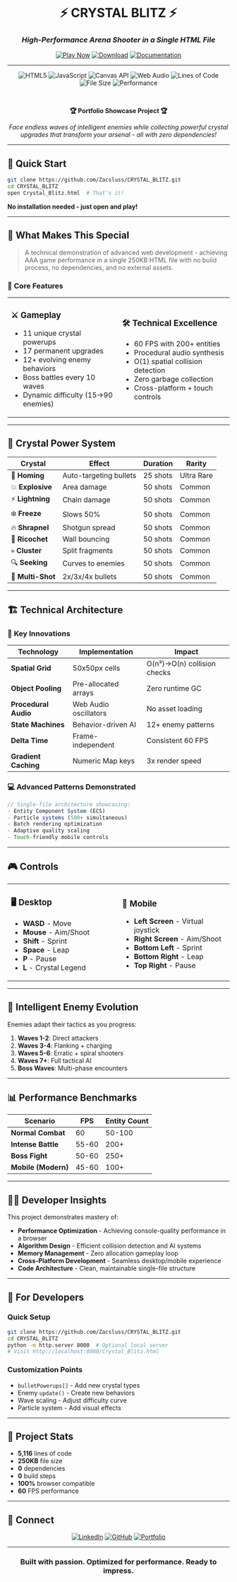 <div align="center">
  
  # ⚡ CRYSTAL BLITZ ⚡
  ### *High-Performance Arena Shooter in a Single HTML File*
  
  [![Play Now](https://img.shields.io/badge/🎮_PLAY_NOW-Crystal_Blitz-00ff88?style=for-the-badge&logo=gamepad&logoColor=white)](https://zacsluss.github.io/CRYSTAL_BLITZ/Crystal_Blitz.html)
  [![Download](https://img.shields.io/badge/💾_DOWNLOAD-Single_File-ff6b35?style=for-the-badge&logo=download&logoColor=white)](https://github.com/Zacsluss/CRYSTAL_BLITZ/raw/main/Crystal_Blitz.html)
  [![Documentation](https://img.shields.io/badge/📖_DOCS-Technical_Details-4078c0?style=for-the-badge&logo=github&logoColor=white)](CRYSTAL_BLITZ_DOCUMENTATION.md)
  
  ---
  
  ![HTML5](https://img.shields.io/badge/HTML5-E34F26?style=flat-square&logo=html5&logoColor=white)
  ![JavaScript](https://img.shields.io/badge/JavaScript-F7DF1E?style=flat-square&logo=javascript&logoColor=black)
  ![Canvas API](https://img.shields.io/badge/Canvas_API-FF6B6B?style=flat-square&logo=mozilla&logoColor=white)
  ![Web Audio](https://img.shields.io/badge/Web_Audio_API-5A9FD4?style=flat-square&logo=webaudio&logoColor=white)
  ![Lines of Code](https://img.shields.io/badge/Lines_of_Code-5,116-brightgreen?style=flat-square)
  ![File Size](https://img.shields.io/badge/File_Size-250KB-blue?style=flat-square)
  ![Performance](https://img.shields.io/badge/Performance-60_FPS-green?style=flat-square)
  
  <br>
  
  **🏆 Portfolio Showcase Project 🏆**
  
  *Face endless waves of intelligent enemies while collecting powerful crystal upgrades that transform your arsenal - all with zero dependencies!*
  
</div>

---

## 🚀 **Quick Start**

```bash
git clone https://github.com/Zacsluss/CRYSTAL_BLITZ.git
cd CRYSTAL_BLITZ
open Crystal_Blitz.html  # That's it!
```

**No installation needed - just open and play!**

---

## 🎯 **What Makes This Special**

> A technical demonstration of advanced web development - achieving AAA game performance in a single 250KB HTML file with no build process, no dependencies, and no external assets.

### 🌟 **Core Features**

<table>
<tr>
<td width="50%">

### ⚔️ **Gameplay**
- 11 unique crystal powerups
- 17 permanent upgrades  
- 12+ evolving enemy behaviors
- Boss battles every 10 waves
- Dynamic difficulty (15→90 enemies)

</td>
<td width="50%">

### 🛠️ **Technical Excellence**
- 60 FPS with 200+ entities
- Procedural audio synthesis
- O(1) spatial collision detection
- Zero garbage collection
- Cross-platform + touch controls

</td>
</tr>
</table>

---

## 💎 **Crystal Power System**

<div align="center">

| Crystal | Effect | Duration | Rarity |
|---------|--------|----------|--------|
| 🎯 **Homing** | Auto-targeting bullets | 25 shots | Ultra Rare |
| 💥 **Explosive** | Area damage | 50 shots | Common |
| ⚡ **Lightning** | Chain damage | 50 shots | Common |
| ❄️ **Freeze** | Slows 50% | 50 shots | Common |
| 🔥 **Shrapnel** | Shotgun spread | 50 shots | Common |
| 🏀 **Ricochet** | Wall bouncing | 50 shots | Common |
| 💀 **Cluster** | Split fragments | 50 shots | Common |
| 🔍 **Seeking** | Curves to enemies | 50 shots | Common |
| 🔫 **Multi-Shot** | 2x/3x/4x bullets | 50 shots | Common |

</div>

---

## 🏗️ **Technical Architecture**

### 🔧 **Key Innovations**

<div align="center">

| Technology | Implementation | Impact |
|------------|---------------|--------|
| **Spatial Grid** | 50x50px cells | O(n²)→O(n) collision checks |
| **Object Pooling** | Pre-allocated arrays | Zero runtime GC |
| **Procedural Audio** | Web Audio oscillators | No asset loading |
| **State Machines** | Behavior-driven AI | 12+ enemy patterns |
| **Delta Time** | Frame-independent | Consistent 60 FPS |
| **Gradient Caching** | Numeric Map keys | 3x render speed |

</div>

### 💻 **Advanced Patterns Demonstrated**

```javascript
// Single-file architecture showcasing:
- Entity Component System (ECS)
- Particle systems (500+ simultaneous)
- Batch rendering optimization
- Adaptive quality scaling
- Touch-friendly mobile controls
```

---

## 🎮 **Controls**

<table>
<tr>
<td width="50%">

### 🖥️ **Desktop**
- **WASD** - Move
- **Mouse** - Aim/Shoot
- **Shift** - Sprint
- **Space** - Leap
- **P** - Pause
- **L** - Crystal Legend

</td>
<td width="50%">

### 📱 **Mobile**
- **Left Screen** - Virtual joystick
- **Right Screen** - Aim/Shoot
- **Bottom Left** - Sprint
- **Bottom Right** - Leap
- **Top Right** - Pause

</td>
</tr>
</table>

---

## 🧠 **Intelligent Enemy Evolution**

Enemies adapt their tactics as you progress:

1. **Waves 1-2**: Direct attackers
2. **Waves 3-4**: Flanking + charging
3. **Waves 5-6**: Erratic + spiral shooters
4. **Waves 7+**: Full tactical AI
5. **Boss Waves**: Multi-phase encounters

---

## 📊 **Performance Benchmarks**

| Scenario | FPS | Entity Count |
|----------|-----|--------------|
| **Normal Combat** | 60 | 50-100 |
| **Intense Battle** | 55-60 | 200+ |
| **Boss Fight** | 50-60 | 250+ |
| **Mobile (Modern)** | 45-60 | 100+ |

---

## 👨‍💻 **Developer Insights**

This project demonstrates mastery of:

- **Performance Optimization** - Achieving console-quality performance in a browser
- **Algorithm Design** - Efficient collision detection and AI systems
- **Memory Management** - Zero allocation gameplay loop
- **Cross-Platform Development** - Seamless desktop/mobile experience
- **Code Architecture** - Clean, maintainable single-file structure

---

## 🚦 **For Developers**

### Quick Setup
```bash
git clone https://github.com/Zacsluss/CRYSTAL_BLITZ.git
cd CRYSTAL_BLITZ
python -m http.server 8000  # Optional local server
# Visit http://localhost:8000/Crystal_Blitz.html
```

### Customization Points
- `bulletPowerups[]` - Add new crystal types
- Enemy `update()` - Create new behaviors  
- Wave scaling - Adjust difficulty curve
- Particle system - Add visual effects

---

## 🎯 **Project Stats**

- **5,116** lines of code
- **250KB** file size
- **0** dependencies
- **0** build steps
- **100%** browser compatible
- **60** FPS performance

---

## 🤝 **Connect**

<div align="center">

[![LinkedIn](https://img.shields.io/badge/LinkedIn-Connect-0077B5?style=for-the-badge&logo=linkedin&logoColor=white)](https://www.linkedin.com/in/zacharyjsluss/)
[![GitHub](https://img.shields.io/badge/GitHub-Follow-181717?style=for-the-badge&logo=github&logoColor=white)](https://github.com/Zacsluss)
[![Portfolio](https://img.shields.io/badge/Portfolio-Visit-FF6B6B?style=for-the-badge&logo=google-chrome&logoColor=white)](https://zacsluss.github.io/Portfolio)

</div>

---

<div align="center">
  
  ### **Built with passion. Optimized for performance. Ready to impress.**
  
</div>
